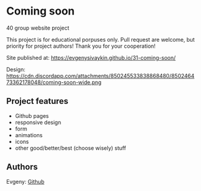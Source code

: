 # Coming soon

40 group website project

This project is for educational porpuses only. Pull request are welcome, but priority for project authors! Thank you for your cooperation!

Site published at: https://evgenysivaykin.github.io/31-coming-soon/ 

Design: https://cdn.discordapp.com/attachments/850245533838868480/850246473362178048/coming-soon-wide.png  

## Project features
- Github pages
- responsive design
- form
- animations
- icons
- other good/better/best (choose wisely) stuff

## Authors

Evgeny: [Github](https://github.com/EvgenySivaykin)